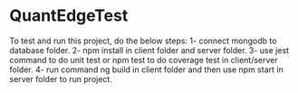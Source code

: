 # QuantEdgeTest
To test and run this project, do the below steps:
1- connect mongodb to database folder.
2- npm install in client folder and server folder.
3- use jest command to do unit test or npm test to do coverage test in client/server folder.
4- run command ng build in client folder and then use npm start in server folder to run project.
